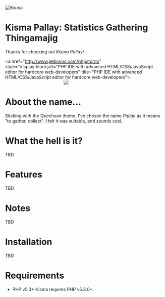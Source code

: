 ![Kisma](https://github.com/kisma/kisma/raw/master/assets/logo-kisma.png)

# Kisma Pallay: Statistics Gathering Thingamajig

Thanks for checking out *Kisma Pallay*!

<a href="http://www.jetbrains.com/phpstorm/" style="display:block;alt="PHP IDE with advanced HTML/CSS/JavaScript editor for hardcore web-developers" title="PHP IDE with advanced HTML/CSS/JavaScript editor for hardcore web-developers">
<span style="margin: 3px 0 0 65px;padding: 0;float: left;font-size: 12px;cursor:pointer;  background-image:none;border:0;color: #fff; font-family: trebuchet ms,arial,sans-serif;font-weight: normal;text-align:left;">Proudly developed with</span><br/>
![](http://www.jetbrains.com/phpstorm/documentation/phpstorm_banners/phpstorm1/phpstorm468x60_violet.gif)
</a>

# About the name...

Sticking with the Quechuan theme, I've chosen the name *Pallay* as it means "to gather, collect". I felt it was suitable, and sounds cool.

# What the hell is it?

TBD

# Features

TBD

# Notes

TBD

# Installation

TBD

# Requirements

* PHP v5.3+
 Kisma requires PHP v5.3.0+.
